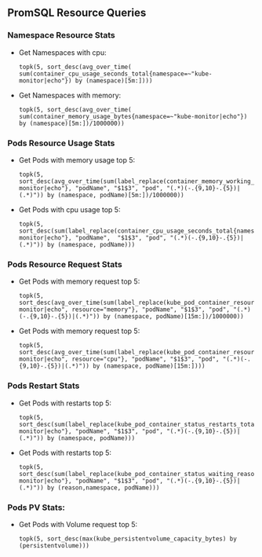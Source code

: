 ## PromSQL Resource Queries

### Namespace Resource Stats
- Get Namespaces with cpu:
  ```
  topk(5, sort_desc(avg_over_time( sum(container_cpu_usage_seconds_total{namespace=~"kube-monitor|echo"}) by (namespace)[5m:])))
  ```
- Get Namespaces with memory:
  ```
  topk(5, sort_desc(avg_over_time( sum(container_memory_usage_bytes{namespace=~"kube-monitor|echo"}) by (namespace)[5m:])/1000000))
  ```

### Pods Resource Usage Stats
- Get Pods with memory usage top 5:
  ```
  topk(5, sort_desc(avg_over_time(sum(label_replace(container_memory_working_set_bytes{namespace=~"kube-monitor|echo"}, "podName", "$1$3", "pod", "(.*)(-.{9,10}-.{5})|(.*)")) by (namespace, podName)[5m:])/1000000))
  ```
- Get Pods with cpu usage top 5:
  ```
  topk(5, sort_desc(sum(label_replace(container_cpu_usage_seconds_total{namespace=~"kube-monitor|echo"}, "podName",  "$1$3", "pod", "(.*)(-.{9,10}-.{5})|(.*)")) by (namespace, podName)))
  ```

### Pods Resource Request Stats
- Get Pods with memory request top 5:
  ```
  topk(5, sort_desc(avg_over_time(sum(label_replace(kube_pod_container_resource_requests{namespace=~"kube-monitor|echo", resource="memory"}, "podName", "$1$3", "pod", "(.*)(-.{9,10}-.{5})|(.*)")) by (namespace, podName)[15m:])/1000000))
  ```
- Get Pods with memory request top 5:
  ```
  topk(5, sort_desc(avg_over_time(sum(label_replace(kube_pod_container_resource_requests{namespace=~"kube-monitor|echo", resource="cpu"}, "podName", "$1$3", "pod", "(.*)(-.{9,10}-.{5})|(.*)")) by (namespace, podName)[15m:])))
  ```


### Pods Restart Stats
- Get Pods with restarts top 5:
  ```
  topk(5, sort_desc(sum(label_replace(kube_pod_container_status_restarts_total{namespace=~"kube-monitor|echo"}, "podName", "$1$3", "pod", "(.*)(-.{9,10}-.{5})|(.*)")) by (namespace, podName)))
  ```

- Get Pods with restarts top 5:
  ```
  topk(5, sort_desc(sum(label_replace(kube_pod_container_status_waiting_reason{namespace=~"kube-monitor|echo"}, "podName", "$1$3", "pod", "(.*)(-.{9,10}-.{5})|(.*)")) by (reason,namespace, podName)))
  ```


### Pods PV Stats:
- Get Pods with Volume request top 5:
  ```
  topk(5, sort_desc(max(kube_persistentvolume_capacity_bytes) by (persistentvolume)))
  ```

